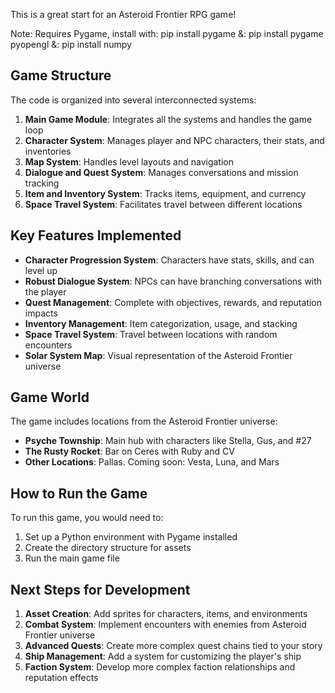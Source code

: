 This is a great start for an Asteroid Frontier RPG game!

Note:
Requires Pygame, install with: pip install pygame
							&: pip install pygame pyopengl
							&: pip install numpy
## Game Structure

The code is organized into several interconnected systems:

1. **Main Game Module**: Integrates all the systems and handles the game loop
2. **Character System**: Manages player and NPC characters, their stats, and inventories
3. **Map System**: Handles level layouts and navigation
4. **Dialogue and Quest System**: Manages conversations and mission tracking
5. **Item and Inventory System**: Tracks items, equipment, and currency
6. **Space Travel System**: Facilitates travel between different locations

## Key Features Implemented

- **Character Progression System**: Characters have stats, skills, and can level up
- **Robust Dialogue System**: NPCs can have branching conversations with the player
- **Quest Management**: Complete with objectives, rewards, and reputation impacts
- **Inventory Management**: Item categorization, usage, and stacking
- **Space Travel System**: Travel between locations with random encounters
- **Solar System Map**: Visual representation of the Asteroid Frontier universe

## Game World

The game includes locations from the Asteroid Frontier universe:
- **Psyche Township**: Main hub with characters like Stella, Gus, and #27
- **The Rusty Rocket**: Bar on Ceres with Ruby and CV
- **Other Locations**: Pallas. Coming soon: Vesta, Luna, and Mars

## How to Run the Game

To run this game, you would need to:

1. Set up a Python environment with Pygame installed
2. Create the directory structure for assets
3. Run the main game file

## Next Steps for Development

1. **Asset Creation**: Add sprites for characters, items, and environments
2. **Combat System**: Implement encounters with enemies from Asteroid Frontier universe
3. **Advanced Quests**: Create more complex quest chains tied to your story
4. **Ship Management**: Add a system for customizing the player's ship
5. **Faction System**: Develop more complex faction relationships and reputation effects
